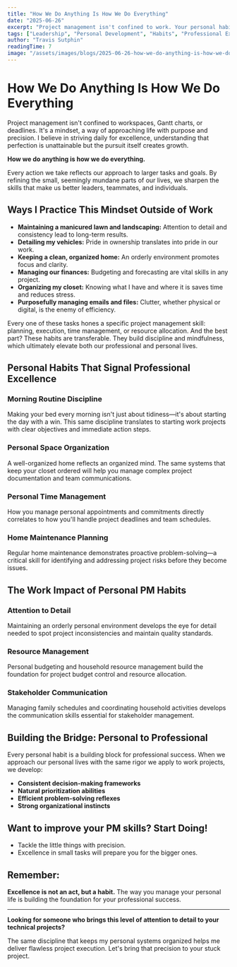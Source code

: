 ```yaml
---
title: "How We Do Anything Is How We Do Everything"
date: "2025-06-26"
excerpt: "Project management isn't confined to work. Your personal habits build the foundation for professional excellence. Here's how small disciplines create big results."
tags: ["Leadership", "Personal Development", "Habits", "Professional Excellence"]
author: "Travis Sutphin"
readingTime: 7
image: "/assets/images/blogs/2025-06-26-how-we-do-anything-is-how-we-do-everything.png"
---
```


# How We Do Anything Is How We Do Everything

Project management isn't confined to workspaces, Gantt charts, or deadlines. It's a mindset, a way of approaching life with purpose and precision. I believe in striving daily for excellence, understanding that perfection is unattainable but the pursuit itself creates growth.

**How we do anything is how we do everything.**

Every action we take reflects our approach to larger tasks and goals. By refining the small, seemingly mundane parts of our lives, we sharpen the skills that make us better leaders, teammates, and individuals.

## Ways I Practice This Mindset Outside of Work

- **Maintaining a manicured lawn and landscaping:** Attention to detail and consistency lead to long-term results.
- **Detailing my vehicles:** Pride in ownership translates into pride in our work.
- **Keeping a clean, organized home:** An orderly environment promotes focus and clarity.
- **Managing our finances:** Budgeting and forecasting are vital skills in any project.
- **Organizing my closet:** Knowing what I have and where it is saves time and reduces stress.
- **Purposefully managing emails and files:** Clutter, whether physical or digital, is the enemy of efficiency.

Every one of these tasks hones a specific project management skill: planning, execution, time management, or resource allocation. And the best part? These habits are transferable. They build discipline and mindfulness, which ultimately elevate both our professional and personal lives.

## Personal Habits That Signal Professional Excellence

### Morning Routine Discipline
Making your bed every morning isn't just about tidiness—it's about starting the day with a win. This same discipline translates to starting work projects with clear objectives and immediate action steps.

### Personal Space Organization
A well-organized home reflects an organized mind. The same systems that keep your closet ordered will help you manage complex project documentation and team communications.

### Personal Time Management
How you manage personal appointments and commitments directly correlates to how you'll handle project deadlines and team schedules.

### Home Maintenance Planning
Regular home maintenance demonstrates proactive problem-solving—a critical skill for identifying and addressing project risks before they become issues.

## The Work Impact of Personal PM Habits

### Attention to Detail
Maintaining an orderly personal environment develops the eye for detail needed to spot project inconsistencies and maintain quality standards.

### Resource Management
Personal budgeting and household resource management build the foundation for project budget control and resource allocation.

### Stakeholder Communication
Managing family schedules and coordinating household activities develops the communication skills essential for stakeholder management.

## Building the Bridge: Personal to Professional

Every personal habit is a building block for professional success. When we approach our personal lives with the same rigor we apply to work projects, we develop:

- **Consistent decision-making frameworks**
- **Natural prioritization abilities**
- **Efficient problem-solving reflexes**
- **Strong organizational instincts**

## Want to improve your PM skills? Start Doing!

- Tackle the little things with precision.
- Excellence in small tasks will prepare you for the bigger ones.

## Remember:

**Excellence is not an act, but a habit.** The way you manage your personal life is building the foundation for your professional success.

---

**Looking for someone who brings this level of attention to detail to your technical projects?**

The same discipline that keeps my personal systems organized helps me deliver flawless project execution. Let's bring that precision to your stuck project.